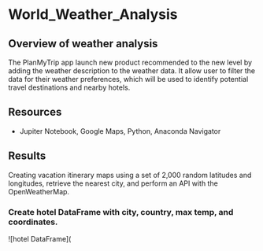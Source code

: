# World_Weather_Analysis

## Overview of weather analysis
The PlanMyTrip app launch new product recommended to the new level by adding the weather description to the weather data. It allow user to filter the data for their weather preferences, which will be used to identify potential travel destinations and nearby hotels. 

## Resources
- Jupiter Notebook, Google Maps, Python, Anaconda Navigator

## Results
Creating vacation itinerary maps using a set of 2,000 random latitudes and longitudes, retrieve the nearest city, and perform an API with the OpenWeatherMap.

### Create hotel DataFrame with city, country, max temp, and coordinates.
![hotel DataFrame](
